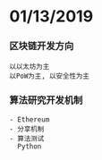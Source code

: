 # 01/13/2019
### 区块链开发方向
    以以太坊为主
    以PoW为主, 以安全性为主
### 算法研究开发机制
    - Ethereum
    - 分享机制
    - 算法测试
      Python

